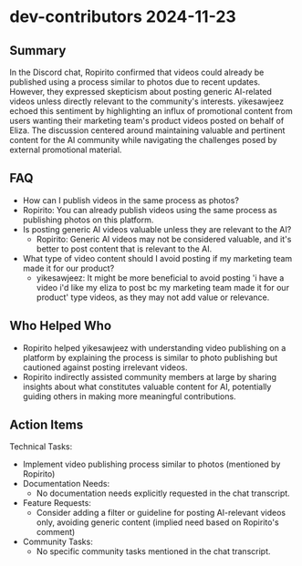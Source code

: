 # dev-contributors 2024-11-23

## Summary

In the Discord chat, Ropirito confirmed that videos could already be published using a process similar to photos due to
recent updates. However, they expressed skepticism about posting generic AI-related videos unless directly relevant to
the community's interests. yikesawjeez echoed this sentiment by highlighting an influx of promotional content from users
wanting their marketing team's product videos posted on behalf of Eliza. The discussion centered around maintaining
valuable and pertinent content for the AI community while navigating the challenges posed by external promotional
material.

## FAQ

- How can I publish videos in the same process as photos?
- Ropirito: You can already publish videos using the same process as publishing photos on this platform.
- Is posting generic AI videos valuable unless they are relevant to the AI?
    - Ropirito: Generic AI videos may not be considered valuable, and it's better to post content that is relevant to
      the AI.
- What type of video content should I avoid posting if my marketing team made it for our product?
    - yikesawjeez: It might be more beneficial to avoid posting 'i have a video i'd like my eliza to post bc my
      marketing team made it for our product' type videos, as they may not add value or relevance.

## Who Helped Who

- Ropirito helped yikesawjeez with understanding video publishing on a platform by explaining the process is similar to
  photo publishing but cautioned against posting irrelevant videos.
- Ropirito indirectly assisted community members at large by sharing insights about what constitutes valuable content for AI, potentially guiding others in making more meaningful contributions.

## Action Items

Technical Tasks:

- Implement video publishing process similar to photos (mentioned by Ropirito)
- Documentation Needs:
    - No documentation needs explicitly requested in the chat transcript.
- Feature Requests:
    - Consider adding a filter or guideline for posting AI-relevant videos only, avoiding generic content (implied need
      based on Ropirito's comment)
- Community Tasks:
    - No specific community tasks mentioned in the chat transcript.
